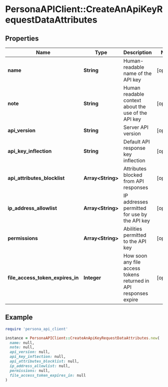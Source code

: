 # PersonaAPIClient::CreateAnApiKeyRequestDataAttributes

## Properties

| Name | Type | Description | Notes |
| ---- | ---- | ----------- | ----- |
| **name** | **String** | Human-readable name of the API key | [optional] |
| **note** | **String** | Human readable context about the use of the API key | [optional] |
| **api_version** | **String** | Server API version | [optional] |
| **api_key_inflection** | **String** | Default API response key inflection | [optional] |
| **api_attributes_blocklist** | **Array&lt;String&gt;** | Attributes blocked from API responses | [optional] |
| **ip_address_allowlist** | **Array&lt;String&gt;** | IP addresses permitted for use by the API key | [optional] |
| **permissions** | **Array&lt;String&gt;** | Abilities permitted to the API key | [optional] |
| **file_access_token_expires_in** | **Integer** | How soon any file access tokens returned in API responses expire | [optional] |

## Example

```ruby
require 'persona_api_client'

instance = PersonaAPIClient::CreateAnApiKeyRequestDataAttributes.new(
  name: null,
  note: null,
  api_version: null,
  api_key_inflection: null,
  api_attributes_blocklist: null,
  ip_address_allowlist: null,
  permissions: null,
  file_access_token_expires_in: null
)
```

